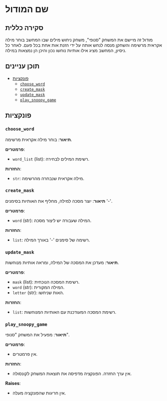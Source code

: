 # שם המודול

## סקירה כללית

מודול זה מיישם את המשחק "סנופי", משחק ניחוש מילים שבו המחשב בוחר מילה אקראית מרשימה והשחקן מנסה לנחש אותה על ידי הזנת אות אחת בכל פעם. לאחר כל ניסיון, המחשב מציג אילו אותיות נוחשו נכון והיכן הן נמצאות במילה.

## תוכן עניינים

- [פונקציות](#פונקציות)
    - [`choose_word`](#choose_word)
    - [`create_mask`](#create_mask)
    - [`update_mask`](#update_mask)
    - [`play_snoopy_game`](#play_snoopy_game)

## פונקציות

### `choose_word`

**תיאור**: בוחר מילה אקראית מרשימה.

**פרמטרים**:
- `word_list` (list): רשימת המילים לבחירה.

**החזרות**:
- `str`: מילה אקראית שנבחרה מהרשימה.

### `create_mask`

**תיאור**: יוצר מסכה למילה, מחליף את האותיות בסימנים '-'.

**פרמטרים**:
- `word` (str): המילה שעבורה יש ליצור מסכה.

**החזרות**:
- `list`: רשימה של סימנים '-' באורך המילה.

### `update_mask`

**תיאור**: מעדכן את המסכה של המילה, ומראה אותיות מנוחשות.

**פרמטרים**:
- `mask` (list): רשימת המסכה הנוכחית.
- `word` (str): המילה המקורית.
- `letter` (str): האות שניחשו.

**החזרות**:
- `list`: רשימת המסכה המעודכנת עם האותיות המנוחשות.

### `play_snoopy_game`

**תיאור**: מפעיל את המשחק "סנופי".

**פרמטרים**:
- אין פרמטרים.

**החזרות**:
- אין ערך החזרה. הפונקציה מדפיסה את תוצאות המשחק לקונסולה.

**Raises**:
- אין חריגות שהפונקציה מעלה.